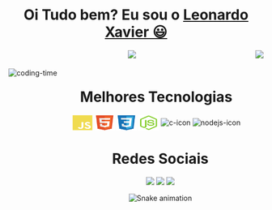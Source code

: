 <div>
  
  <h1 align="center">
    Oi Tudo bem? Eu sou o 
    <a href="https://www.linkedin.com/in/leonardoxavier041695">Leonardo Xavier 😃️</a>
  </h1>
  
 <div align="center">
  <a href="https://github.com/LeoXavier95">
    <img height="160em" src="https://github-readme-stats.vercel.app/api?username=LeoXavier95&count_private=true&include_all_commits=true&show_icons=true&theme=dark&hide_border=false&show_owner=true"/>
    <img align=right height="160em" src="https://github-readme-stats.vercel.app/api/top-langs/?username=LeoXavier95&theme=dark&hide_border=false&&layout=compact"/>
  </a>
</div>

<div  align="center"> 
  <div style="display: inline_block"><br>
    <img align="left" height="250" alt="coding-time" src="https://i.pinimg.com/originals/bb/93/8b/bb938bd50fcfedccd720641f5a824bba.gif">
    <h1 align="center">Melhores Tecnologias </h1>
    <img align="center" height="30" width="40" alt="js-icon"  src="https://raw.githubusercontent.com/devicons/devicon/master/icons/javascript/javascript-plain.svg">
    <img align="center" height="30" width="40" alt="html-icon" src="https://raw.githubusercontent.com/devicons/devicon/master/icons/html5/html5-original.svg">
    <img align="center" height="30" width="40" alt="css-icon" src="https://raw.githubusercontent.com/devicons/devicon/master/icons/css3/css3-original.svg">
    <img align="center" height="30" width="40" alt="nodejs-icon" src="https://raw.githubusercontent.com/devicons/devicon/master/icons/nodejs/nodejs-original.svg">
    <img align="center" height="30" width="40" alt="c-icon" src="https://play-lh.googleusercontent.com/37EzETO6gZyKmCg2kBIFX1e9gkubxZrVa5fHJ6yOaa7VvEShHjKv2RdtwnZt9Sk258s">
    <img align="center" height="30" width="40" alt="nodejs-icon" src="http://store-images.s-microsoft.com/image/apps.8409.14405452487353876.a6612b1c-3bfc-46da-ad7e-0dd83b65757d.69df8840-e52b-4609-9202-6f2c5f92aea1">
   </div>

<h1 align="center">Redes Sociais</h1>
   <div> 
  <a href="https://www.youtube.com/" target="_blank"><img src="https://img.shields.io/badge/YouTube-FF0000?style=for-the-badge&logo=youtube&logoColor=white" target="_blank"></a>
  <a href = "mailto:leoxavier9501@gmail.com"><img src="https://img.shields.io/badge/-Gmail-%23333?style=for-the-badge&logo=gmail&logoColor=white" target="_blank"></a>
  <a href="https://www.linkedin.com/in/leonardoxavier041695" target="_blank"><img src="https://img.shields.io/badge/-LinkedIn-%230077B5?style=for-the-badge&logo=linkedin&logoColor=white" target="_blank"></a> 
</div>




<div align="center">

  ![Snake animation](https://github.com/LeoXavier95/LeoXavier95/blob/output/github-contribution-grid-snake.svg)
  
</div>


